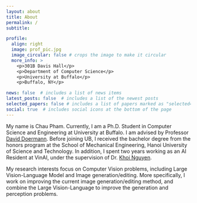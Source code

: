```yaml
---
layout: about
title: About
permalink: /
subtitle: 

profile:
  align: right
  image: prof_pic.jpg
  image_circular: false # crops the image to make it circular
  more_info: >
    <p>301B Davis Hall</p>
    <p>Department of Computer Science</p>
    <p>University at Buffalo</p>
    <p>Buffalo, NY</p>

news: false  # includes a list of news items
latest_posts: false  # includes a list of the newest posts
selected_papers: false # includes a list of papers marked as "selected={true}"
social: true  # includes social icons at the bottom of the page
---
```


My name is Chau Pham. Currently, I am a Ph.D. Student in Computer Science and Engineering at University
at Buffalo. I am advised by Professor [David Doermann](https://cse.buffalo.edu/~doermann/index.html). Before joining UB, I received the bachelor degree from the honors program at the School of Mechanical Engineering, Hanoi University of Science and Technology. In addition, I spent two years working as an AI Resident at VinAI, under the supervision of 
Dr. [Khoi Nguyen](https://www.khoinguyen.org/). 

My research interests focus on Computer Vision problems, including Large Vision-Language Model and Image generation/editing. More specifically, I work on improving the current image generation/editing method, and combine the Large Vision-Language to improve the generation and perception problems.

<!-- Put your address / P.O. box / other info right below your picture. You can also disable any of these elements by editing `profile` property of the YAML header of your `_pages/about.md`. Edit `_bibliography/papers.bib` and Jekyll will render your [publications page](/al-folio/publications/) automatically.

Link to your social media connections, too. This theme is set up to use [Font Awesome icons](http://fortawesome.github.io/Font-Awesome/) and [Academicons](https://jpswalsh.github.io/academicons/), like the ones below. Add your Facebook, Twitter, LinkedIn, Google Scholar, or just disable all of them. -->
